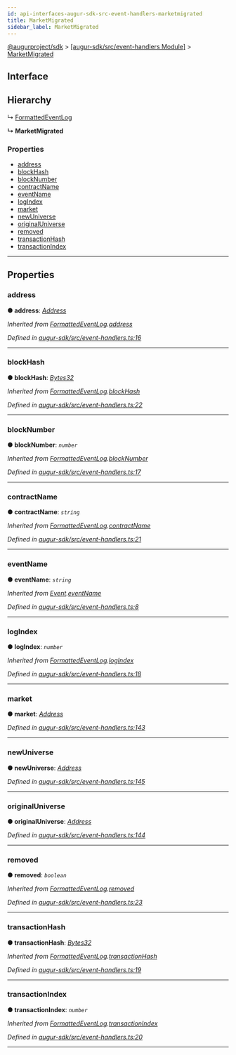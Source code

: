 ```yaml
---
id: api-interfaces-augur-sdk-src-event-handlers-marketmigrated
title: MarketMigrated
sidebar_label: MarketMigrated
---
```


[@augurproject/sdk](api-readme.md) > [[augur-sdk/src/event-handlers Module]](api-modules-augur-sdk-src-event-handlers-module.md) > [MarketMigrated](api-interfaces-augur-sdk-src-event-handlers-marketmigrated.md)

## Interface

## Hierarchy

↳  [FormattedEventLog](api-interfaces-augur-sdk-src-event-handlers-formattedeventlog.md)

**↳ MarketMigrated**

### Properties

* [address](api-interfaces-augur-sdk-src-event-handlers-marketmigrated.md#address)
* [blockHash](api-interfaces-augur-sdk-src-event-handlers-marketmigrated.md#blockhash)
* [blockNumber](api-interfaces-augur-sdk-src-event-handlers-marketmigrated.md#blocknumber)
* [contractName](api-interfaces-augur-sdk-src-event-handlers-marketmigrated.md#contractname)
* [eventName](api-interfaces-augur-sdk-src-event-handlers-marketmigrated.md#eventname)
* [logIndex](api-interfaces-augur-sdk-src-event-handlers-marketmigrated.md#logindex)
* [market](api-interfaces-augur-sdk-src-event-handlers-marketmigrated.md#market)
* [newUniverse](api-interfaces-augur-sdk-src-event-handlers-marketmigrated.md#newuniverse)
* [originalUniverse](api-interfaces-augur-sdk-src-event-handlers-marketmigrated.md#originaluniverse)
* [removed](api-interfaces-augur-sdk-src-event-handlers-marketmigrated.md#removed)
* [transactionHash](api-interfaces-augur-sdk-src-event-handlers-marketmigrated.md#transactionhash)
* [transactionIndex](api-interfaces-augur-sdk-src-event-handlers-marketmigrated.md#transactionindex)

---

## Properties

<a id="address"></a>

###  address

**● address**: *[Address](api-modules-augur-sdk-src-event-handlers-module.md#address)*

*Inherited from [FormattedEventLog](api-interfaces-augur-sdk-src-event-handlers-formattedeventlog.md).[address](api-interfaces-augur-sdk-src-event-handlers-formattedeventlog.md#address)*

*Defined in [augur-sdk/src/event-handlers.ts:16](https://github.com/AugurProject/augur/blob/1e1466f1d3/packages/augur-sdk/src/event-handlers.ts#L16)*

___
<a id="blockhash"></a>

###  blockHash

**● blockHash**: *[Bytes32](api-modules-augur-sdk-src-event-handlers-module.md#bytes32)*

*Inherited from [FormattedEventLog](api-interfaces-augur-sdk-src-event-handlers-formattedeventlog.md).[blockHash](api-interfaces-augur-sdk-src-event-handlers-formattedeventlog.md#blockhash)*

*Defined in [augur-sdk/src/event-handlers.ts:22](https://github.com/AugurProject/augur/blob/1e1466f1d3/packages/augur-sdk/src/event-handlers.ts#L22)*

___
<a id="blocknumber"></a>

###  blockNumber

**● blockNumber**: *`number`*

*Inherited from [FormattedEventLog](api-interfaces-augur-sdk-src-event-handlers-formattedeventlog.md).[blockNumber](api-interfaces-augur-sdk-src-event-handlers-formattedeventlog.md#blocknumber)*

*Defined in [augur-sdk/src/event-handlers.ts:17](https://github.com/AugurProject/augur/blob/1e1466f1d3/packages/augur-sdk/src/event-handlers.ts#L17)*

___
<a id="contractname"></a>

###  contractName

**● contractName**: *`string`*

*Inherited from [FormattedEventLog](api-interfaces-augur-sdk-src-event-handlers-formattedeventlog.md).[contractName](api-interfaces-augur-sdk-src-event-handlers-formattedeventlog.md#contractname)*

*Defined in [augur-sdk/src/event-handlers.ts:21](https://github.com/AugurProject/augur/blob/1e1466f1d3/packages/augur-sdk/src/event-handlers.ts#L21)*

___
<a id="eventname"></a>

###  eventName

**● eventName**: *`string`*

*Inherited from [Event](api-interfaces-augur-sdk-src-event-handlers-event.md).[eventName](api-interfaces-augur-sdk-src-event-handlers-event.md#eventname)*

*Defined in [augur-sdk/src/event-handlers.ts:8](https://github.com/AugurProject/augur/blob/1e1466f1d3/packages/augur-sdk/src/event-handlers.ts#L8)*

___
<a id="logindex"></a>

###  logIndex

**● logIndex**: *`number`*

*Inherited from [FormattedEventLog](api-interfaces-augur-sdk-src-event-handlers-formattedeventlog.md).[logIndex](api-interfaces-augur-sdk-src-event-handlers-formattedeventlog.md#logindex)*

*Defined in [augur-sdk/src/event-handlers.ts:18](https://github.com/AugurProject/augur/blob/1e1466f1d3/packages/augur-sdk/src/event-handlers.ts#L18)*

___
<a id="market"></a>

###  market

**● market**: *[Address](api-modules-augur-sdk-src-event-handlers-module.md#address)*

*Defined in [augur-sdk/src/event-handlers.ts:143](https://github.com/AugurProject/augur/blob/1e1466f1d3/packages/augur-sdk/src/event-handlers.ts#L143)*

___
<a id="newuniverse"></a>

###  newUniverse

**● newUniverse**: *[Address](api-modules-augur-sdk-src-event-handlers-module.md#address)*

*Defined in [augur-sdk/src/event-handlers.ts:145](https://github.com/AugurProject/augur/blob/1e1466f1d3/packages/augur-sdk/src/event-handlers.ts#L145)*

___
<a id="originaluniverse"></a>

###  originalUniverse

**● originalUniverse**: *[Address](api-modules-augur-sdk-src-event-handlers-module.md#address)*

*Defined in [augur-sdk/src/event-handlers.ts:144](https://github.com/AugurProject/augur/blob/1e1466f1d3/packages/augur-sdk/src/event-handlers.ts#L144)*

___
<a id="removed"></a>

###  removed

**● removed**: *`boolean`*

*Inherited from [FormattedEventLog](api-interfaces-augur-sdk-src-event-handlers-formattedeventlog.md).[removed](api-interfaces-augur-sdk-src-event-handlers-formattedeventlog.md#removed)*

*Defined in [augur-sdk/src/event-handlers.ts:23](https://github.com/AugurProject/augur/blob/1e1466f1d3/packages/augur-sdk/src/event-handlers.ts#L23)*

___
<a id="transactionhash"></a>

###  transactionHash

**● transactionHash**: *[Bytes32](api-modules-augur-sdk-src-event-handlers-module.md#bytes32)*

*Inherited from [FormattedEventLog](api-interfaces-augur-sdk-src-event-handlers-formattedeventlog.md).[transactionHash](api-interfaces-augur-sdk-src-event-handlers-formattedeventlog.md#transactionhash)*

*Defined in [augur-sdk/src/event-handlers.ts:19](https://github.com/AugurProject/augur/blob/1e1466f1d3/packages/augur-sdk/src/event-handlers.ts#L19)*

___
<a id="transactionindex"></a>

###  transactionIndex

**● transactionIndex**: *`number`*

*Inherited from [FormattedEventLog](api-interfaces-augur-sdk-src-event-handlers-formattedeventlog.md).[transactionIndex](api-interfaces-augur-sdk-src-event-handlers-formattedeventlog.md#transactionindex)*

*Defined in [augur-sdk/src/event-handlers.ts:20](https://github.com/AugurProject/augur/blob/1e1466f1d3/packages/augur-sdk/src/event-handlers.ts#L20)*

___


